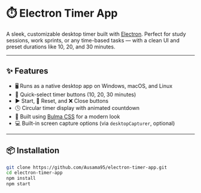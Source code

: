 # ⏱️ Electron Timer App

A sleek, customizable desktop timer built with [Electron](https://www.electronjs.org/). Perfect for study sessions, work sprints, or any time-based tasks — with a clean UI and preset durations like 10, 20, and 30 minutes.

---

## ✨ Features

- 🖥️ Runs as a native desktop app on Windows, macOS, and Linux
- 🔘 Quick-select timer buttons (10, 20, 30 minutes)
- ▶️ Start, 🔁 Reset, and ❌ Close buttons
- 🕓 Circular timer display with animated countdown
- 💅 Built using [Bulma CSS](https://bulma.io/) for a modern look
- 💻 Built-in screen capture options (via `desktopCapturer`, optional)

---

## 📦 Installation

```bash
git clone https://github.com/Ausama95/electron-timer-app.git
cd electron-timer-app
npm install
npm start